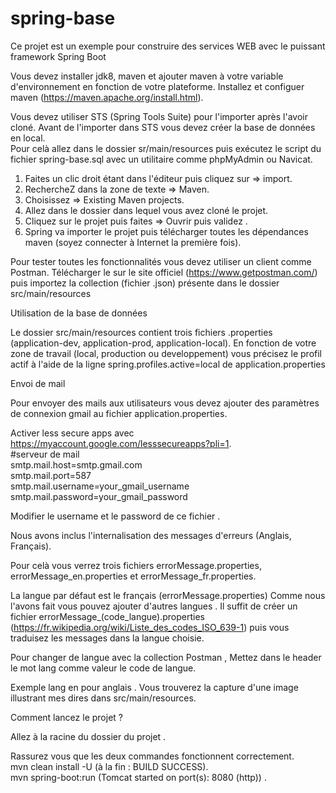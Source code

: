 # spring-base

Ce projet est un exemple pour construire des services WEB avec le puissant framework Spring Boot

Vous devez installer jdk8, maven et ajouter maven à votre variable d'environnement en fonction de votre plateforme.
Installez et configuer maven (https://maven.apache.org/install.html).

Vous devez utiliser STS (Spring Tools Suite) pour l'importer après l'avoir cloné.
Avant de l'importer dans STS vous devez créer la base de données en local.<br />
Pour celà allez dans le dossier sr/main/resources puis exécutez le script du fichier spring-base.sql
avec un utilitaire comme phpMyAdmin ou Navicat.

1. Faites un clic droit étant dans l'éditeur puis cliquez sur => import.
2. RechercheZ dans la zone de texte => Maven.
3. Choisissez  => Existing Maven projects.
4. Allez dans le dossier dans lequel vous avez cloné le projet.
5. Cliquez sur le projet puis faites => Ouvrir puis validez .
6. Spring va importer le projet puis télécharger toutes les dépendances maven (soyez connecter à Internet la première fois).

Pour tester toutes les fonctionnalités vous devez utiliser un client comme Postman.
Télécharger le  sur le site officiel (https://www.getpostman.com/) puis importez la collection (fichier .json) présente dans le dossier src/main/resources

Utilisation de la base de données

  Le dossier src/main/resources contient trois fichiers .properties (application-dev, application-prod, application-local).
  En fonction de votre zone de travail (local, production ou developpement) vous précisez le profil actif à l'aide
  de la ligne spring.profiles.active=local de application.properties
  
Envoi de mail

Pour envoyer des mails aux utilisateurs vous devez ajouter des paramètres de connexion gmail 
au fichier application.properties.

Activer less secure apps avec https://myaccount.google.com/lesssecureapps?pli=1. <br />
  #serveur de mail <br /> 
  smtp.mail.host=smtp.gmail.com <br />
  smtp.mail.port=587  <br />
  smtp.mail.username=your_gmail_username  <br />
  smtp.mail.password=your_gmail_password <br />

Modifier le username et le password de ce fichier .

Nous avons inclus l'internalisation des messages d'erreurs (Anglais, Français).

Pour celà vous verrez trois fichiers errorMessage.properties, errorMessage_en.properties et errorMessage_fr.properties.

La langue par défaut est le français (errorMessage.properties)
Comme nous l'avons fait vous pouvez ajouter d'autres langues .
Il suffit de créer un fichier errorMessage_(code_langue).properties (https://fr.wikipedia.org/wiki/Liste_des_codes_ISO_639-1) puis vous traduisez les messages dans la langue choisie.

Pour changer de langue avec la collection Postman , Mettez dans le header le mot lang comme valeur le code de langue.

Exemple lang en pour anglais .
Vous trouverez la capture d'une image illustrant mes dires dans src/main/resources.

Comment lancez le projet ?

Allez à la racine du dossier du projet .

Rassurez vous que les deux commandes fonctionnent correctement. <br />
  mvn clean install -U (à la fin :  BUILD SUCCESS).<br />
  mvn spring-boot:run (Tomcat started on port(s): 8080 (http)) .
  
